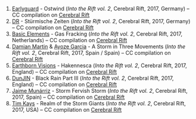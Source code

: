 1. [Earlyguard](https://musicbrainz.org/artist/9c18a984-e6a5-44aa-9b72-a71637be552e) - Ostwind (_Into the Rift vol. 2_, Cerebral Rift, 2017, Germany) – CC compilation on [Cerebral Rift](http://www.cerebralrift.org/downloads/into-the-rift-volume-two/)
1. [DR](https://musicbrainz.org/artist/827d1797-97c1-481f-8113-4f76416e5ed9) - Stürmische Zeiten (_Into the Rift vol. 2_, Cerebral Rift, 2017, Germany) – CC compilation on [Cerebral Rift](http://www.cerebralrift.org/downloads/into-the-rift-volume-two/)
1. [Basic Elements](https://musicbrainz.org/artist/6ea7925c-674b-4cd7-aa3d-d4c65061c46a) - Gas Fracking (_Into the Rift vol. 2_, Cerebral Rift, 2017, Netherlands) – CC compilation on [Cerebral Rift](http://www.cerebralrift.org/downloads/into-the-rift-volume-two/)
1. [Damian Martin](https://musicbrainz.org/artist/e57e0190-cb83-40b4-b78e-ef18474e4ddb) & [Ayoze Garcia](https://musicbrainz.org/artist/317a679d-0e46-4d7e-b046-8ee5799d085c) - A Storm in Three Movements (_Into the Rift vol. 2_, Cerebral Rift, 2017, Spain / Spain) – CC compilation on [Cerebral Rift](http://www.cerebralrift.org/downloads/into-the-rift-volume-two/)
1. [Earthborn Visions](https://musicbrainz.org/artist/76c99f77-f6c0-4d06-b1fd-78634bad5948) - Hakennesca (_Into the Rift vol. 2_, Cerebral Rift, 2017, England) – CC compilation on [Cerebral Rift](http://www.cerebralrift.org/downloads/into-the-rift-volume-two/)
1. [DunJIN](https://musicbrainz.org/artist/245e5690-19b5-4c24-8fac-606e48c848ae) - Black Rain Part III (_Into the Rift vol. 2_, Cerebral Rift, 2017, England) – CC compilation on [Cerebral Rift](http://www.cerebralrift.org/downloads/into-the-rift-volume-two/)
1. [Jaime Munárriz](https://musicbrainz.org/artist/41017a7b-567b-4116-a3b5-6ae082ed453e) - Storm Fervish Storm (_Into the Rift vol. 2_, Cerebral Rift, 2017, Spain) – CC compilation on [Cerebral Rift](http://www.cerebralrift.org/downloads/into-the-rift-volume-two/)
1. [Tim Kays](https://musicbrainz.org/artist/c749b8b0-78ad-4528-b849-cabcc83d8ea9) - Realm of the Storm Giants (_Into the Rift vol. 2_, Cerebral Rift, 2017, USA) – CC compilation on [Cerebral Rift](http://www.cerebralrift.org/downloads/into-the-rift-volume-two/)